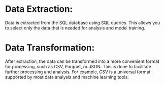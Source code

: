 # Data Extraction: 
Data is extracted from the SQL database using SQL queries. 
This allows you to select only the data that is needed for analysis and model training.

# Data Transformation: 
After extraction, the data can be transformed into a more convenient format for processing, such as CSV, Parquet, or JSON. 
This is done to facilitate further processing and analysis. For example, CSV is a universal format supported by most data analysis and machine learning tools.
